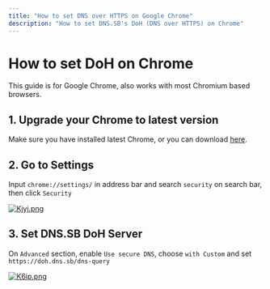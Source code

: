 ```yaml
---
title: "How to set DNS over HTTPS on Google Chrome"
description: "How to set DNS.SB's DoH (DNS over HTTPS) on Chrome"
---
```


# How to set DoH on Chrome

This guide is for Google Chrome, also works with most Chromium based browsers.

## 1. Upgrade your Chrome to latest version

Make sure you have installed latest Chrome, or you can download [here](https://www.google.com/chrome/).

## 2. Go to Settings

Input `chrome://settings/` in address bar and search `security` on search bar, then click `Security`

[![Kjyj.png](https://s3.image.hosting/2021/07/02/Kjyj.png)](https://s3.image.hosting/2021/07/02/Kjyj.png)

## 3. Set DNS.SB DoH Server

On `Advanced` section, enable `Use secure DNS`, choose `with Custom` and set `https://doh.dns.sb/dns-query`

[![K6ip.png](https://s3.image.hosting/2021/07/02/K6ip.png)](https://s3.image.hosting/2021/07/02/K6ip.png)
